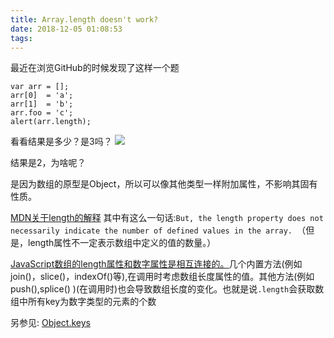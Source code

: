 ```yaml
---
title: Array.length doesn't work?
date: 2018-12-05 01:08:53
tags:
---
```

最近在浏览GitHub的时候发现了这样一个题
```
var arr = [];
arr[0]  = 'a';
arr[1]  = 'b';
arr.foo = 'c';
alert(arr.length);
```
看看结果是多少？是3吗？
![](https://rachel-blog.oss-cn-beijing.aliyuncs.com/2018-12/array.png)

结果是2，为啥呢？

是因为数组的原型是Object，所以可以像其他类型一样附加属性，不影响其固有性质。

[MDN关于length的解释](https://developer.mozilla.org/en-US/docs/Web/JavaScript/Reference/Global_Objects/Array/length)
其中有这么一句话:`But, the length property does not necessarily indicate the number of defined values in the array. `（但是，length属性不一定表示数组中定义的值的数量。）

[JavaScript数组的length属性和数字属性是相互连接的。](https://developer.mozilla.org/en-US/docs/Web/JavaScript/Reference/Global_Objects/Array#Relationship_between_length_and_numerical_properties)几个内置方法(例如join()，slice()，indexOf()等),在调用时考虑数组长度属性的值。其他方法(例如push(),splice() )(在调用时)也会导致数组长度的变化。也就是说`.length`会获取数组中所有key为数字类型的元素的个数

另参见: [Object.keys](https://developer.mozilla.org/en-US/docs/Web/JavaScript/Reference/Global_Objects/Object/keys#Browser_compatibility)
